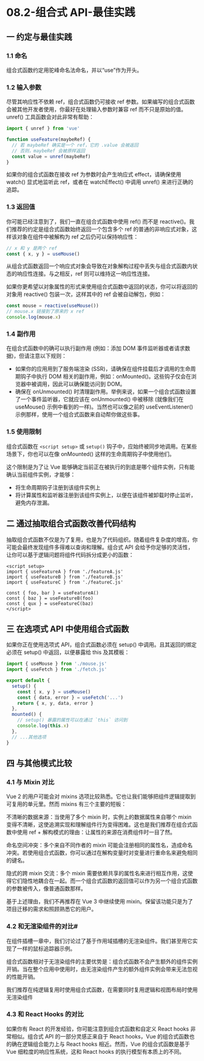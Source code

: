 # 08.2-组合式 API-最佳实践

## 一 约定与最佳实践

### 1.1 命名

组合式函数约定用驼峰命名法命名，并以“use”作为开头。

### 1.2 输入参数

尽管其响应性不依赖 ref，组合式函数仍可接收 ref 参数。如果编写的组合式函数会被其他开发者使用，你最好在处理输入参数时兼容 ref 而不只是原始的值。unref() 工具函数会对此非常有帮助：

```js
import { unref } from 'vue'

function useFeature(maybeRef) {
  // 若 maybeRef 确实是一个 ref，它的 .value 会被返回
  // 否则，maybeRef 会被原样返回
  const value = unref(maybeRef)
}
```

如果你的组合式函数在接收 ref 为参数时会产生响应式 effect，请确保使用 watch() 显式地监听此 ref，或者在 watchEffect() 中调用 unref() 来进行正确的追踪。

### 1.3 返回值

你可能已经注意到了，我们一直在组合式函数中使用 ref() 而不是 reactive()。我们推荐的约定是组合式函数始终返回一个包含多个 ref 的普通的非响应式对象，这样该对象在组件中被解构为 ref 之后仍可以保持响应性：

```js
// x 和 y 是两个 ref
const { x, y } = useMouse()
```

从组合式函数返回一个响应式对象会导致在对象解构过程中丢失与组合式函数内状态的响应性连接。与之相反，ref 则可以维持这一响应性连接。

如果你更希望以对象属性的形式来使用组合式函数中返回的状态，你可以将返回的对象用 reactive() 包装一次，这样其中的 ref 会被自动解包，例如：

```js
const mouse = reactive(useMouse())
// mouse.x 链接到了原来的 x ref
console.log(mouse.x)
```

### 1.4 副作用

在组合式函数中的确可以执行副作用 (例如：添加 DOM 事件监听器或者请求数据)，但请注意以下规则：

- 如果你的应用用到了服务端渲染 (SSR)，请确保在组件挂载后才调用的生命周期钩子中执行 DOM 相关的副作用，例如：onMounted()。这些钩子仅会在浏览器中被调用，因此可以确保能访问到 DOM。
- 确保在 onUnmounted() 时清理副作用。举例来说，如果一个组合式函数设置了一个事件监听器，它就应该在 onUnmounted() 中被移除 (就像我们在 useMouse() 示例中看到的一样)。当然也可以像之前的 useEventListener() 示例那样，使用一个组合式函数来自动帮你做这些事。

### 1.5 使用限制

组合式函数在 `<script setup>` 或 `setup()` 钩子中，应始终被同步地调用。在某些场景下，你也可以在像 onMounted() 这样的生命周期钩子中使用他们。

这个限制是为了让 Vue 能够确定当前正在被执行的到底是哪个组件实例，只有能确认当前组件实例，才能够：

- 将生命周期钩子注册到该组件实例上
- 将计算属性和监听器注册到该组件实例上，以便在该组件被卸载时停止监听，避免内存泄漏。

## 二 通过抽取组合式函数改善代码结构

抽取组合式函数不仅是为了复用，也是为了代码组织。随着组件复杂度的增高，你可能会最终发现组件多得难以查询和理解。组合式 API 会给予你足够的灵活性，让你可以基于逻辑问题将组件代码拆分成更小的函数：

```vue
<script setup>
import { useFeatureA } from './featureA.js'
import { useFeatureB } from './featureB.js'
import { useFeatureC } from './featureC.js'

const { foo, bar } = useFeatureA()
const { baz } = useFeatureB(foo)
const { qux } = useFeatureC(baz)
</script>
```

## 三 在选项式 API 中使用组合式函数

如果你正在使用选项式 API，组合式函数必须在 setup() 中调用。且其返回的绑定必须在 setup() 中返回，以便暴露给 this 及其模板：

```js
import { useMouse } from './mouse.js'
import { useFetch } from './fetch.js'

export default {
  setup() {
    const { x, y } = useMouse()
    const { data, error } = useFetch('...')
    return { x, y, data, error }
  },
  mounted() {
    // setup() 暴露的属性可以在通过 `this` 访问到
    console.log(this.x)
  },
  // ...其他选项
}
```

## 四 与其他模式比较

### 4.1 与 Mixin 对比

Vue 2 的用户可能会对 mixins 选项比较熟悉。它也让我们能够把组件逻辑提取到可复用的单元里。然而 mixins 有三个主要的短板：

不清晰的数据来源：当使用了多个 mixin 时，实例上的数据属性来自哪个 mixin 变得不清晰，这使追溯实现和理解组件行为变得困难。这也是我们推荐在组合式函数中使用 ref + 解构模式的理由：让属性的来源在消费组件时一目了然。

命名空间冲突：多个来自不同作者的 mixin 可能会注册相同的属性名，造成命名冲突。若使用组合式函数，你可以通过在解构变量时对变量进行重命名来避免相同的键名。

隐式的跨 mixin 交流：多个 mixin 需要依赖共享的属性名来进行相互作用，这使得它们隐性地耦合在一起。而一个组合式函数的返回值可以作为另一个组合式函数的参数被传入，像普通函数那样。

基于上述理由，我们不再推荐在 Vue 3 中继续使用 mixin。保留该功能只是为了项目迁移的需求和照顾熟悉它的用户。

### 4.2 和无渲染组件的对比#

在组件插槽一章中，我们讨论过了基于作用域插槽的无渲染组件。我们甚至用它实现了一样的鼠标追踪器示例。

组合式函数相对于无渲染组件的主要优势是：组合式函数不会产生额外的组件实例开销。当在整个应用中使用时，由无渲染组件产生的额外组件实例会带来无法忽视的性能开销。

我们推荐在纯逻辑复用时使用组合式函数，在需要同时复用逻辑和视图布局时使用无渲染组件

### 4.3 和 React Hooks 的对比

如果你有 React 的开发经验，你可能注意到组合式函数和自定义 React hooks 非常相似。组合式 API 的一部分灵感正来自于 React hooks，Vue 的组合式函数也的确在逻辑组合能力上与 React hooks 相近。然而，Vue 的组合式函数是基于 Vue 细粒度的响应性系统，这和 React hooks 的执行模型有本质上的不同。
